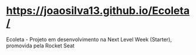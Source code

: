 # https://joaosilva13.github.io/Ecoleta/
Ecoleta - Projeto em desenvolvimento na Next Level Week (Starter), promovida pela Rocket Seat
